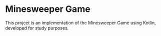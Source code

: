 # Minesweeper Game

This project is an implementation of the Minesweeper Game using Kotlin, developed for study purposes. 
